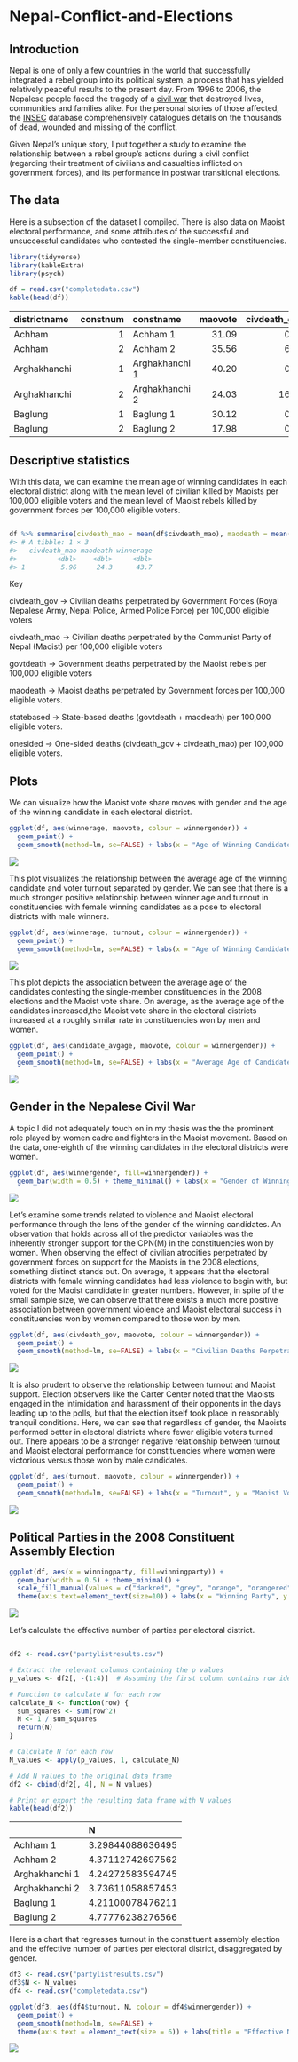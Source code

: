 
<!-- README.md is generated from README.Rmd. Please edit that file -->

# Nepal-Conflict-and-Elections

<!-- badges: start -->
<!-- badges: end -->

## Introduction

Nepal is one of only a few countries in the world that successfully
integrated a rebel group into its political system, a process that has
yielded relatively peaceful results to the present day. From 1996 to
2006, the Nepalese people faced the tragedy of a [civil
war](https://en.wikipedia.org/wiki/Nepalese_Civil_War) that destroyed
lives, communities and families alike. For the personal stories of those
affected, the [INSEC](https://www.insec.org.np/victim) database
comprehensively catalogues details on the thousands of dead, wounded and
missing of the conflict.

Given Nepal’s unique story, I put together a study to examine the
relationship between a rebel group’s actions during a civil conflict
(regarding their treatment of civilians and casualties inflicted on
government forces), and its performance in postwar transitional
elections.

## The data

Here is a subsection of the dataset I compiled. There is also data on
Maoist electoral performance, and some attributes of the successful and
unsuccessful candidates who contested the single-member constituencies.

``` r
library(tidyverse)
library(kableExtra)
library(psych)

df = read.csv("completedata.csv")
kable(head(df))
```

| districtname | constnum | constname      | maovote | civdeath_gov | civdeath_mao | govtdeath | maodeath | statebased | onesided | turnout | candidate_avgage | winnerage | per_femalecandidates | per_malecandidates | winnergender | winningparty |
|:-------------|---------:|:---------------|--------:|-------------:|-------------:|----------:|---------:|-----------:|---------:|--------:|-----------------:|----------:|---------------------:|-------------------:|:-------------|:-------------|
| Achham       |        1 | Achham 1       |   31.09 |         0.00 |         0.00 |      0.00 |     0.00 |       0.00 |     0.00 |   54.53 |            40.57 |        40 |                 0.00 |             100.00 | M            | UML          |
| Achham       |        2 | Achham 2       |   35.56 |         6.27 |         8.36 |    138.97 |    76.27 |      14.63 |   215.24 |   52.82 |            45.50 |        32 |                 0.00 |             100.00 | M            | CPNM         |
| Arghakhanchi |        1 | Arghakhanchi 1 |   40.20 |         0.00 |         0.00 |      0.00 |     0.00 |       0.00 |     0.00 |   55.34 |            44.75 |        46 |                12.50 |              87.50 | M            | CPNM         |
| Arghakhanchi |        2 | Arghakhanchi 2 |   24.03 |        16.19 |         8.63 |     62.59 |    87.42 |      24.82 |   150.01 |   52.05 |            44.33 |        46 |                16.67 |              83.33 | F            | NC           |
| Baglung      |        1 | Baglung 1      |   30.12 |         0.00 |         0.00 |      0.00 |     0.00 |       0.00 |     0.00 |   60.01 |            46.70 |        48 |                10.00 |              90.00 | M            | UML          |
| Baglung      |        2 | Baglung 2      |   17.98 |         0.00 |         0.00 |      0.00 |     0.00 |       0.00 |     0.00 |   55.29 |            47.00 |        66 |                10.00 |              90.00 | M            | RJ           |

## Descriptive statistics

With this data, we can examine the mean age of winning candidates in
each electoral district along with the mean level of civilian killed by
Maoists per 100,000 eligible voters and the mean level of Maoist rebels
killed by government forces per 100,000 eligible voters.

``` r

df %>% summarise(civdeath_mao = mean(df$civdeath_mao), maodeath = mean(df$maodeath), winnerage = mean(df$winnerage))%>% tibble()
#> # A tibble: 1 × 3
#>   civdeath_mao maodeath winnerage
#>          <dbl>    <dbl>     <dbl>
#> 1         5.96     24.3      43.7
```

Key

civdeath_gov -\> Civilian deaths perpetrated by Government Forces (Royal
Nepalese Army, Nepal Police, Armed Police Force) per 100,000 eligible
voters

civdeath_mao -\> Civilian deaths perpetrated by the Communist Party of
Nepal (Maoist) per 100,000 eligible voters

govtdeath -\> Government deaths perpetrated by the Maoist rebels per
100,000 eligible voters

maodeath -\> Maoist deaths perpetrated by Government forces per 100,000
eligible voters.

statebased -\> State-based deaths (govtdeath + maodeath) per 100,000
eligible voters.

onesided -\> One-sided deaths (civdeath_gov + civdeath_mao) per 100,000
eligible voters.

## Plots

We can visualize how the Maoist vote share moves with gender and the age
of the winning candidate in each electoral district.

``` r
ggplot(df, aes(winnerage, maovote, colour = winnergender)) + 
  geom_point() +  
  geom_smooth(method=lm, se=FALSE) + labs(x = "Age of Winning Candidate", y = "Maoist Vote", color = "Gender")
```

![](README_files/figure-gfm/unnamed-chunk-4-1.png)<!-- -->

This plot visualizes the relationship between the average age of the
winning candidate and voter turnout separated by gender. We can see that
there is a much stronger positive relationship between winner age and
turnout in constituencies with female winning candidates as a pose to
electoral districts with male winners.

``` r
ggplot(df, aes(winnerage, turnout, colour = winnergender)) + 
  geom_point() + 
  geom_smooth(method=lm, se=FALSE) + labs(x = "Age of Winning Candidate", y = "Turnout", color = "Gender")
```

![](README_files/figure-gfm/unnamed-chunk-5-1.png)<!-- -->

This plot depicts the association between the average age of the
candidates contesting the single-member constituencies in the 2008
elections and the Maoist vote share. On average, as the average age of
the candidates increased,the Maoist vote share in the electoral
districts increased at a roughly similar rate in constituencies won by
men and women.

``` r
ggplot(df, aes(candidate_avgage, maovote, colour = winnergender)) + 
  geom_point() + 
  geom_smooth(method=lm, se=FALSE) + labs(x = "Average Age of Candidate", y = "Maoist Vote", color = "Gender")
```

![](README_files/figure-gfm/unnamed-chunk-6-1.png)<!-- -->

## Gender in the Nepalese Civil War

A topic I did not adequately touch on in my thesis was the the prominent
role played by women cadre and fighters in the Maoist movement. Based on
the data, one-eighth of the winning candidates in the electoral
districts were women.

``` r
ggplot(df, aes(winnergender, fill=winnergender)) + 
  geom_bar(width = 0.5) + theme_minimal() + labs(x = "Gender of Winning Candidates", y = "Number of Winning Candidates", fill = "Gender")
```

![](README_files/figure-gfm/unnamed-chunk-7-1.png)<!-- -->

Let’s examine some trends related to violence and Maoist electoral
performance through the lens of the gender of the winning candidates. An
observation that holds across all of the predictor variables was the
inherently stronger support for the CPN(M) in the constituencies won by
women. When observing the effect of civilian atrocities perpetrated by
government forces on support for the Maoists in the 2008 elections,
something distinct stands out. On average, it appears that the electoral
districts with female winning candidates had less violence to begin
with, but voted for the Maoist candidate in greater numbers. However, in
spite of the small sample size, we can observe that there exists a much
more positive association between government violence and Maoist
electoral success in constituencies won by women compared to those won
by men.

``` r
ggplot(df, aes(civdeath_gov, maovote, colour = winnergender)) + 
  geom_point() + 
  geom_smooth(method=lm, se=FALSE) + labs(x = "Civilian Deaths Perpetrated by Government Forces", y = "Maoist Vote", color = "Gender")
```

![](README_files/figure-gfm/unnamed-chunk-8-1.png)<!-- -->

It is also prudent to observe the relationship between turnout and
Maoist support. Election observers like the Carter Center noted that the
Maoists engaged in the intimidation and harassment of their opponents in
the days leading up to the polls, but that the election itself took
place in reasonably tranquil conditions. Here, we can see that
regardless of gender, the Maoists performed better in electoral
districts where fewer eligible voters turned out. There appears to be a
stronger negative relationship between turnout and Maoist electoral
performance for constituencies where women were victorious versus those
won by male candidates.

``` r
ggplot(df, aes(turnout, maovote, colour = winnergender)) + 
  geom_point() + 
  geom_smooth(method=lm, se=FALSE) + labs(x = "Turnout", y = "Maoist Vote", color = "Gender")
```

![](README_files/figure-gfm/unnamed-chunk-9-1.png)<!-- -->

## Political Parties in the 2008 Constituent Assembly Election

``` r
ggplot(df, aes(x = winningparty, fill=winningparty)) + 
  geom_bar(width = 0.5) + theme_minimal() +
  scale_fill_manual(values = c("darkred", "grey", "orange", "orangered", "darkgreen" , "#ff8080" , "seagreen" , "firebrick" , "lightgrey" , "red"))+ 
  theme(axis.text=element_text(size=10)) + labs(x = "Winning Party", y = "Number of Seats", fill = "Party")
```

![](README_files/figure-gfm/unnamed-chunk-10-1.png)<!-- -->

Let’s calculate the effective number of parties per electoral district.

``` r

df2 <- read.csv("partylistresults.csv")

# Extract the relevant columns containing the p values
p_values <- df2[, -(1:4)]  # Assuming the first column contains row identifiers, adjust if needed

# Function to calculate N for each row
calculate_N <- function(row) {
  sum_squares <- sum(row^2)
  N <- 1 / sum_squares
  return(N)
}

# Calculate N for each row
N_values <- apply(p_values, 1, calculate_N)

# Add N values to the original data frame
df2 <- cbind(df2[, 4], N = N_values)

# Print or export the resulting data frame with N values
kable(head(df2))
```

|                | N                |
|:---------------|:-----------------|
| Achham 1       | 3.29844088636495 |
| Achham 2       | 4.37112742697562 |
| Arghakhanchi 1 | 4.24272583594745 |
| Arghakhanchi 2 | 3.73611058857453 |
| Baglung 1      | 4.21100078476211 |
| Baglung 2      | 4.77776238276566 |

Here is a chart that regresses turnout in the constituent assembly
election and the effective number of parties per electoral district,
disaggregated by gender.

``` r
df3 <- read.csv("partylistresults.csv")
df3$N <- N_values
df4 <- read.csv("completedata.csv")

ggplot(df3, aes(df4$turnout, N, colour = df4$winnergender)) + 
  geom_point() + 
  geom_smooth(method=lm, se=FALSE) +
  theme(axis.text = element_text(size = 6)) + labs(title = "Effective Number of Parties and Turnout" , x = "Turnout" , y = "Effective Number of Parties", color = "Gender")
```

![](README_files/figure-gfm/unnamed-chunk-12-1.png)<!-- -->
